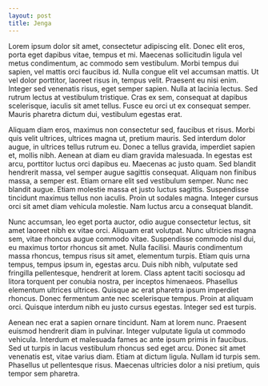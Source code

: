 ```yaml
--- 
layout: post
title: Jenga
---
```


Lorem ipsum dolor sit amet, consectetur adipiscing elit. Donec elit eros, porta eget dapibus vitae, tempus et mi. Maecenas sollicitudin ligula vel metus condimentum, ac commodo sem vestibulum. Morbi tempus dui sapien, vel mattis orci faucibus id. Nulla congue elit vel accumsan mattis. Ut vel dolor porttitor, laoreet risus in, tempus velit. Praesent eu nisi enim. Integer sed venenatis risus, eget semper sapien. Nulla at lacinia lectus. Sed rutrum lectus at vestibulum tristique. Cras ex sem, consequat at dapibus scelerisque, iaculis sit amet tellus. Fusce eu orci ut ex consequat semper. Mauris pharetra dictum dui, vestibulum egestas erat.

Aliquam diam eros, maximus non consectetur sed, faucibus et risus. Morbi quis velit ultrices, ultrices magna ut, pretium mauris. Sed interdum dolor augue, in ultrices tellus rutrum eu. Donec a tellus gravida, imperdiet sapien et, mollis nibh. Aenean at diam eu diam gravida malesuada. In egestas est arcu, porttitor luctus orci dapibus eu. Maecenas ac justo quam. Sed blandit hendrerit massa, vel semper augue sagittis consequat. Aliquam non finibus massa, a semper est. Etiam ornare elit sed vestibulum semper. Nunc nec blandit augue. Etiam molestie massa et justo luctus sagittis. Suspendisse tincidunt maximus tellus non iaculis. Proin ut sodales magna. Integer cursus orci sit amet diam vehicula molestie. Nam luctus arcu a consequat blandit.

Nunc accumsan, leo eget porta auctor, odio augue consectetur lectus, sit amet laoreet nibh ex vitae orci. Aliquam erat volutpat. Nunc ultricies magna sem, vitae rhoncus augue commodo vitae. Suspendisse commodo nisl dui, eu maximus tortor rhoncus sit amet. Nulla facilisi. Mauris condimentum massa rhoncus, tempus risus sit amet, elementum turpis. Etiam quis urna tempus, tempus ipsum in, egestas arcu. Duis nibh nibh, vulputate sed fringilla pellentesque, hendrerit at lorem. Class aptent taciti sociosqu ad litora torquent per conubia nostra, per inceptos himenaeos. Phasellus elementum ultrices ultrices. Quisque ac erat pharetra ipsum imperdiet rhoncus. Donec fermentum ante nec scelerisque tempus. Proin at aliquam orci. Quisque interdum nibh eu justo cursus egestas. Integer sed est turpis.

Aenean nec erat a sapien ornare tincidunt. Nam at lorem nunc. Praesent euismod hendrerit diam in pulvinar. Integer vulputate ligula ut commodo vehicula. Interdum et malesuada fames ac ante ipsum primis in faucibus. Sed ut turpis in lacus vestibulum rhoncus sed eget arcu. Donec sit amet venenatis est, vitae varius diam. Etiam at dictum ligula. Nullam id turpis sem. Phasellus ut pellentesque risus. Maecenas ultricies dolor a nisi pretium, quis tempor sem pharetra.